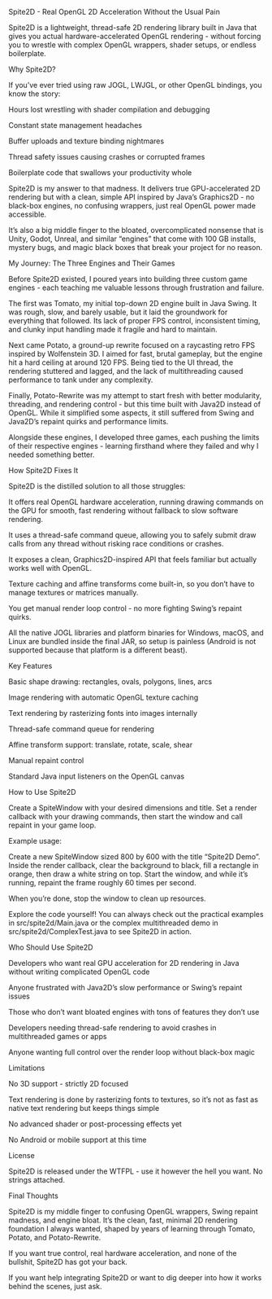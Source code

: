 Spite2D - Real OpenGL 2D Acceleration Without the Usual Pain

Spite2D is a lightweight, thread-safe 2D rendering library built in Java that gives you actual hardware-accelerated OpenGL rendering - without forcing you to wrestle with complex OpenGL wrappers, shader setups, or endless boilerplate.

Why Spite2D?

If you’ve ever tried using raw JOGL, LWJGL, or other OpenGL bindings, you know the story:

Hours lost wrestling with shader compilation and debugging

Constant state management headaches

Buffer uploads and texture binding nightmares

Thread safety issues causing crashes or corrupted frames

Boilerplate code that swallows your productivity whole

Spite2D is my answer to that madness. It delivers true GPU-accelerated 2D rendering but with a clean, simple API inspired by Java’s Graphics2D - no black-box engines, no confusing wrappers, just real OpenGL power made accessible.

It’s also a big middle finger to the bloated, overcomplicated nonsense that is Unity, Godot, Unreal, and similar “engines” that come with 100 GB installs, mystery bugs, and magic black boxes that break your project for no reason.

My Journey: The Three Engines and Their Games

Before Spite2D existed, I poured years into building three custom game engines - each teaching me valuable lessons through frustration and failure.

The first was Tomato, my initial top-down 2D engine built in Java Swing. It was rough, slow, and barely usable, but it laid the groundwork for everything that followed. Its lack of proper FPS control, inconsistent timing, and clunky input handling made it fragile and hard to maintain.

Next came Potato, a ground-up rewrite focused on a raycasting retro FPS inspired by Wolfenstein 3D. I aimed for fast, brutal gameplay, but the engine hit a hard ceiling at around 120 FPS. Being tied to the UI thread, the rendering stuttered and lagged, and the lack of multithreading caused performance to tank under any complexity.

Finally, Potato-Rewrite was my attempt to start fresh with better modularity, threading, and rendering control - but this time built with Java2D instead of OpenGL. While it simplified some aspects, it still suffered from Swing and Java2D’s repaint quirks and performance limits.

Alongside these engines, I developed three games, each pushing the limits of their respective engines - learning firsthand where they failed and why I needed something better.

How Spite2D Fixes It

Spite2D is the distilled solution to all those struggles:

It offers real OpenGL hardware acceleration, running drawing commands on the GPU for smooth, fast rendering without fallback to slow software rendering.

It uses a thread-safe command queue, allowing you to safely submit draw calls from any thread without risking race conditions or crashes.

It exposes a clean, Graphics2D-inspired API that feels familiar but actually works well with OpenGL.

Texture caching and affine transforms come built-in, so you don’t have to manage textures or matrices manually.

You get manual render loop control - no more fighting Swing’s repaint quirks.

All the native JOGL libraries and platform binaries for Windows, macOS, and Linux are bundled inside the final JAR, so setup is painless (Android is not supported because that platform is a different beast).

Key Features

Basic shape drawing: rectangles, ovals, polygons, lines, arcs

Image rendering with automatic OpenGL texture caching

Text rendering by rasterizing fonts into images internally

Thread-safe command queue for rendering

Affine transform support: translate, rotate, scale, shear

Manual repaint control

Standard Java input listeners on the OpenGL canvas

How to Use Spite2D

Create a SpiteWindow with your desired dimensions and title. Set a render callback with your drawing commands, then start the window and call repaint in your game loop.

Example usage:

Create a new SpiteWindow sized 800 by 600 with the title “Spite2D Demo”. Inside the render callback, clear the background to black, fill a rectangle in orange, then draw a white string on top. Start the window, and while it’s running, repaint the frame roughly 60 times per second.

When you’re done, stop the window to clean up resources.

Explore the code yourself! You can always check out the practical examples in src/spite2d/Main.java or the complex multithreaded demo in src/spite2d/ComplexTest.java to see Spite2D in action.

Who Should Use Spite2D

Developers who want real GPU acceleration for 2D rendering in Java without writing complicated OpenGL code

Anyone frustrated with Java2D’s slow performance or Swing’s repaint issues

Those who don’t want bloated engines with tons of features they don’t use

Developers needing thread-safe rendering to avoid crashes in multithreaded games or apps

Anyone wanting full control over the render loop without black-box magic

Limitations

No 3D support - strictly 2D focused

Text rendering is done by rasterizing fonts to textures, so it’s not as fast as native text rendering but keeps things simple

No advanced shader or post-processing effects yet

No Android or mobile support at this time

License

Spite2D is released under the WTFPL - use it however the hell you want. No strings attached.

Final Thoughts

Spite2D is my middle finger to confusing OpenGL wrappers, Swing repaint madness, and engine bloat. It’s the clean, fast, minimal 2D rendering foundation I always wanted, shaped by years of learning through Tomato, Potato, and Potato-Rewrite.

If you want true control, real hardware acceleration, and none of the bullshit, Spite2D has got your back.

If you want help integrating Spite2D or want to dig deeper into how it works behind the scenes, just ask.

